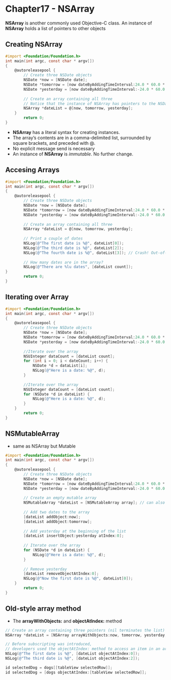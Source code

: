 # Chapter17 - NSArray

**NSArray** is another commonly used Objective-C class. An instance of **NSArray** holds a list of pointers to other objects



## Creating NSArray

```objective-c
#import <Foundation/Foundation.h>
int main(int argc, const char * argv[])
{
    @autoreleasepool {
        // Create three NSDate objects
        NSDate *now = [NSDate date];
        NSDate *tomorrow = [now dateByAddingTimeInterval:24.0 * 60.0 * 60.0]; 
        NSDate *yesterday = [now dateByAddingTimeInterval:-24.0 * 60.0 * 60.0];
        
        // Create an array containing all three
        // Notice that the instance of NSArray has pointers to the NSDate objects.
        NSArray *dateList = @[now, tomorrow, yesterday];
	}
		return 0; 
}
```

-   **NSArray** has a literal syntax for creating instances.
-   The array’s contents are in a comma-delimited list, surrounded by square brackets, and preceded with @. 
-   No explicit message send is necessary
-   An instance of **NSArray** is *immutable*. No further change.



## Accesing Arrays

```objective-c
#import <Foundation/Foundation.h>
int main(int argc, const char * argv[])
{
    @autoreleasepool {
		// Create three NSDate objects
		NSDate *now = [NSDate date];
		NSDate *tomorrow = [now dateByAddingTimeInterval:24.0 * 60.0 * 60.0]; 
        NSDate *yesterday = [now dateByAddingTimeInterval:-24.0 * 60.0 * 60.0];
        
		// Create an array containing all three
		NSArray *dateList = @[now, tomorrow, yesterday];
        
		// Print a couple of dates
		NSLog(@"The first date is %@", dateList[0]); 
        NSLog(@"The third date is %@", dateList[2]);
        NSLog(@"The fourth date is %@", dateList[3]); // Crash! Out-of-range errors
        
		// How many dates are in the array? 
        NSLog(@"There are %lu dates", [dateList count]);
}
		return 0; 
}
```

## Iterating over Array

```objective-c
#import <Foundation/Foundation.h>
int main(int argc, const char * argv[])
{
    @autoreleasepool {
		// Create three NSDate objects
		NSDate *now = [NSDate date];
		NSDate *tomorrow = [now dateByAddingTimeInterval:24.0 * 60.0 * 60.0]; 
        NSDate *yesterday = [now dateByAddingTimeInterval:-24.0 * 60.0 * 60.0];
        
		//Iterate over the array
        NSUInteger dataCount = [dateList count];
        for (int i = 0; i < dateCount; i++) {
            NSDate *d = dataList[i];
            NSLog(@"Here is a date: %@", d);
        }
        
        //Iterate over the array
        NSUInteger dataCount = [dateList count];
        for (NSDate *d in dateList) {
            NSLog(@"Here is a date: %@", d);
        }
	}
		return 0; 
}
```

## NSMutableArray 

-   same as NSArray but Mutable

```objective-c
#import <Foundation/Foundation.h>
int main(int argc, const char * argv[])
{
    @autoreleasepool {
		// Create three NSDate objects
		NSDate *now = [NSDate date];
		NSDate *tomorrow = [now dateByAddingTimeInterval:24.0 * 60.0 * 60.0]; 
        NSDate *yesterday = [now dateByAddingTimeInterval:-24.0 * 60.0 * 60.0];
        
		// Create an empty mutable array
		NSMutableArray *dateList = [NSMutableArray array]; // can also use alloc and init
		
        // Add two dates to the array
        [dateList addObject:now];
        [dateList addObject:tomorrow];
        
        // Add yesterday at the beginning of the list
        [dateList insertObject:yesterday atIndex:0];
        
        // Iterate over the array
        for (NSDate *d in dateList) {
			NSLog(@"Here is a date: %@", d); 
        }
        
        // Remove yesterday
        [dateList removeObjectAtIndex:0];
        NSLog(@"Now the first date is %@", dateList[0]);
	}
		return 0; 
}
```

## Old-style array method

-   The **arrayWithObjects:** and **objectAtIndex:** method

```objective-c
// Create an array containing three pointers (nil terminates the list)
NSArray *dateList = [NSArray arrayWithObjects:now, tomorrow, yesterday, nil];

// Before subscripting was introduced, 
// developers used the objectAtIndex: method to access an item in an array:
NSLog(@"The first date is %@", [dateList objectAtIndex:0]); 
NSLog(@"The third date is %@", [dateList objectAtIndex:2]);

id selectedDog = dogs[[tableView selectedRow]];
id selectedDog = [dogs objectAtIndex:[tableView selectedRow]];
```

